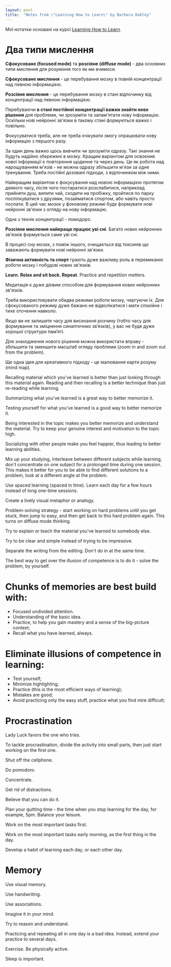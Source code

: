 ```yaml
---
layout: post
title:  "Notes from \"Learning How to Learn\" by Barbara Oakley"
---
```


Мої нотатки основані на курсі [Learning How to Learn](https://www.coursera.org/learn/learning-how-to-learn).

# Два типи мислення

**Сфокусоване (focused mode)** та **розсіяне (diffuse mode)** - два основних типи мислення для розуміння того як ми вчимося.

**Сфокусоване мислення** - це перебування мозку в повній концентрації над певною інформацією.

**Розсіяне мислення** - це перебування мозку в стані відпочинку від концентрації над певною інформацією.

Перебуваючи **в стані постійної концентрації важки знайти нове рішення** для проблеми, чи зрозуміти та запам'ятати нову інформацію. Оскільки нові нейронні зв'язки в такому стані формуються важко і повільно.

Фокусуватися треба, але не треба очікувати змогу опрацювати нову інформацію з першого разу.

За один день важко щось вивчити чи зрозуміти одразу. Такі знання не будуть надійно збережені в мозку. Кращим варіантом для освоєння нової інформації є повторення щоденне та через день. Це як робота над нарощуванням м'язів - не можна одразу збільшити м'язи за одне тренування. Треба постійні дозовані підходи, з відпочинком між ними.

Найкращим варіантом є фокусування над новою інформацією протягом деякого часу, після чого постаратися розслабитися, наприклад прийняти душ, випити чай, сходити на пробіжку, пройтися по парку поспілкуватися з друзями, позайматися спортом, або навіть просто поспати. В цей час мозок у фоновому режимі буде формувати нові нейронні зв'язки з огляду на нову інформацію.

Одна з технік концентрації - помодоро.

**Розсіяне мислення найкраще працює уві сні**. Багато нових нейронних зв'язків формується саме уві сні.

В процесі сну мозок, з поміж іншого, очищається від токсинів що заважають формувати нові нейронні зв'язки.

**Фізична активність та спорт** грають дуже важливу роль в перемиканні роботи мозку і побудові нових зв'язків.

**Learn. Relax and sit back. Repeat**. Practice and repetition metters.

Медитація є дуже дієвим способом для формування нових нейронних зв'язків.

Треба використовувати обидва режими роботи мозку, чергуючи їх. Для сфокусованого режиму дуже бажано не відволікатися і мати спокійне і тихе оточення навколо.

Якщо ви не залишите часу для висихання розчину (тобто часу для формування та зміцнення синаптичних зв’язків), у вас не буде дуже хорошої структури пам’яті.

Для знаходження нового рішення можна використати вправу - збільшити та зменшити масштаб огляду проблеми (zoom in and zoom out from the problem).

Ще одна ідея для креативного підходу - це малювання карти розуму (mind map).

Recalling material which you've learned is better than just looking through this material again.
Reading and then recalling is a better technique than just re-reading while learning.

Summarizing what you've learned is a great way to better memorize it.

Testing yourself for what you've learned is a good way to better memorize it.

Being interested in the topic makes you better memorize and understand the material. Try to keep your  genuine interest and motivation to the topic high.

Socializing with other people make you feel happier, thus leading to better learning abilities.

Mix up your studying, interleave between different subjects while learning, don't concentrate on one subject for a prolonged time during one session. This makes it better for you to be able to find different solutions to a problem, look at a different angle at the problem.

Use spaced learning (spaced in time). Learn each day for a few hours instead of long one-time sessions.

Create a lively visual metaphor or analogy.

Problem-solving strategy - start working on hard problems until you get stuck, then jump to easy, and then get back to this hard problem again. This turns on diffuse mode thinking.

Try to explain or teach the material you've learned to somebody else.

Try to be clear and simple instead of trying to be impressive.

Separate the writing from the editing. Don't do in at the same time.

The best way to get over the illusion of competence is to do it - solve the problem, by yourself.


# Chunks of memories are best build with:
- Focused undivided attention.
- Understanding of the basic idea.
- Practice, to help you gain mastery and a sense of the big-picture context;
- Recall what you have learned, always.

# Eliminate illusions of competence in learning:
- Test yourself;
- Minimize highlighting;
- Practice (this is the most efficient ways of learning);
- Mistakes are good;
- Avoid practicing only the easy stuff, practice what you find mire difficult;

# Procrastination

Lady Luck favors the one who tries.

To tackle procrastination, divide the activity into small parts, then just start working on the first one.

Shut off the cellphone.

Do pomodoro.

Concentrate.

Get rid of distractions.

Believe that you can do it.

Plan your quitting time - the time when you stop learning for the day, for example, 5pm. Balance your leisure.

Work on the most important tasks first.

Work on the most important tasks early morning, as the first thing in the day.

Develop a habit of learning each day, or each other day.

# Memory

Use visual memory.

Use handwriting.

Use associations.

Imagine it in your mind.

Try to reason and understand.

Practicing and repeating all in one day is a bad idea. Instead, extend your practice to several days.

Exercise. Be physically active.

Sleep is important.
